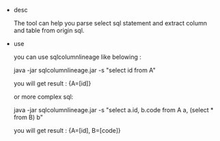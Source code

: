 + desc

    The tool can help you parse select sql statement and extract column and table from origin sql.

+ use
    
    you can use sqlcolumnlineage like belowing :

    java -jar sqlcolumnlineage.jar -s "select id from A"

    you will get result : {A=[id]}

    or more complex sql:

    java -jar sqlcolumnlineage.jar -s "select a.id, b.code from A a, (select * from B) b"

    you will get result : {A=[id], B=[code]}

